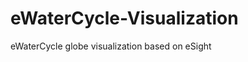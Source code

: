 eWaterCycle-Visualization
=========================

eWaterCycle globe visualization based on eSight

